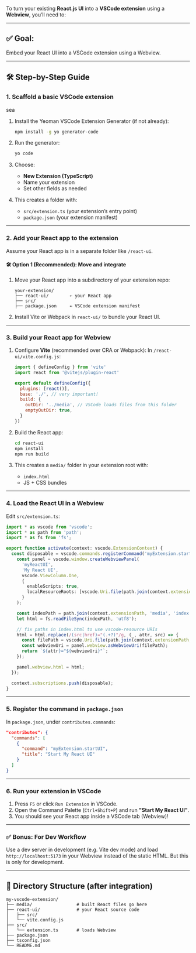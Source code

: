 To turn your existing **React.js UI** into a **VSCode extension** using a **Webview**, you’ll need to:

---

## ✅ Goal:

Embed your React UI into a VSCode extension using a Webview.

---

## 🛠️ Step-by-Step Guide

### **1. Scaffold a basic VSCode extension**
sea
1. Install the Yeoman VSCode Extension Generator (if not already):

   ```bash
   npm install -g yo generator-code
   ```

2. Run the generator:

   ```bash
   yo code
   ```

3. Choose:

   * **New Extension (TypeScript)**
   * Name your extension
   * Set other fields as needed

4. This creates a folder with:

   * `src/extension.ts` (your extension’s entry point)
   * `package.json` (your extension manifest)

---

### **2. Add your React app to the extension**

Assume your React app is in a separate folder like `/react-ui`.

#### 🛠 Option 1 (Recommended): Move and integrate

1. Move your React app into a subdirectory of your extension repo:

   ```
   your-extension/
   ├── react-ui/        ← your React app
   ├── src/
   ├── package.json     ← VSCode extension manifest
   ```

2. Install Vite or Webpack in `react-ui/` to bundle your React UI.

---

### **3. Build your React app for Webview**

1. Configure **Vite** (recommended over CRA or Webpack):
   In `/react-ui/vite.config.js`:

   ```js
   import { defineConfig } from 'vite'
   import react from '@vitejs/plugin-react'

   export default defineConfig({
     plugins: [react()],
     base: './', // very important!
     build: {
       outDir: '../media', // VSCode loads files from this folder
       emptyOutDir: true,
     }
   })
   ```

2. Build the React app:

   ```bash
   cd react-ui
   npm install
   npm run build
   ```

3. This creates a `media/` folder in your extension root with:

   * `index.html`
   * JS + CSS bundles

---

### **4. Load the React UI in a Webview**

Edit `src/extension.ts`:

```ts
import * as vscode from 'vscode';
import * as path from 'path';
import * as fs from 'fs';

export function activate(context: vscode.ExtensionContext) {
  const disposable = vscode.commands.registerCommand('myExtension.startUI', () => {
    const panel = vscode.window.createWebviewPanel(
      'myReactUI',
      'My React UI',
      vscode.ViewColumn.One,
      {
        enableScripts: true,
        localResourceRoots: [vscode.Uri.file(path.join(context.extensionPath, 'media'))],
      }
    );

    const indexPath = path.join(context.extensionPath, 'media', 'index.html');
    let html = fs.readFileSync(indexPath, 'utf8');

    // fix paths in index.html to use vscode-resource URIs
    html = html.replace(/(src|href)="(.+?)"/g, (_, attr, src) => {
      const filePath = vscode.Uri.file(path.join(context.extensionPath, 'media', src));
      const webviewUri = panel.webview.asWebviewUri(filePath);
      return `${attr}="${webviewUri}"`;
    });

    panel.webview.html = html;
  });

  context.subscriptions.push(disposable);
}
```

---

### **5. Register the command in `package.json`**

In `package.json`, under `contributes.commands`:

```json
"contributes": {
  "commands": [
    {
      "command": "myExtension.startUI",
      "title": "Start My React UI"
    }
  ]
}
```

---

### **6. Run your extension in VSCode**

1. Press `F5` or click `Run Extension` in VSCode.
2. Open the Command Palette (`Ctrl+Shift+P`) and run **"Start My React UI"**.
3. You should see your React app inside a VSCode tab (Webview)!

---

### ✅ Bonus: For Dev Workflow

Use a dev server in development (e.g. Vite dev mode) and load `http://localhost:5173` in your Webview instead of the static HTML. But this is only for development.

---

## 🧼 Directory Structure (after integration)

```
my-vscode-extension/
├── media/                 # built React files go here
├── react-ui/              # your React source code
│   ├── src/
│   └── vite.config.js
├── src/
│   └── extension.ts       # loads Webview
├── package.json
├── tsconfig.json
└── README.md
```

